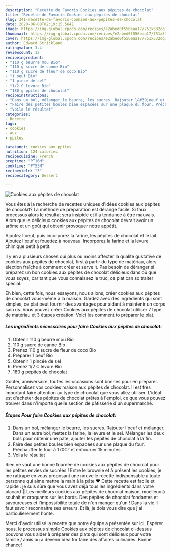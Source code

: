 ```yaml
---
description: "Recette de Favoris Cookies aux pépites de chocolat"
title: "Recette de Favoris Cookies aux pépites de chocolat"
slug: 341-recette-de-favoris-cookies-aux-pepites-de-chocolat
date: 2020-06-08T02:19:15.564Z
image: https://img-global.cpcdn.com/recipes/e2abed0f556eaa17/751x532cq70/cookies-aux-pepites-de-chocolat-photo-principale-de-la-recette.jpg
thumbnail: https://img-global.cpcdn.com/recipes/e2abed0f556eaa17/751x532cq70/cookies-aux-pepites-de-chocolat-photo-principale-de-la-recette.jpg
cover: https://img-global.cpcdn.com/recipes/e2abed0f556eaa17/751x532cq70/cookies-aux-pepites-de-chocolat-photo-principale-de-la-recette.jpg
author: Edward Strickland
ratingvalue: 3.4
reviewcount: 12
recipeingredient:
- "110 g beurre mou Bio"
- "110 g sucre de canne Bio"
- "110 g sucre de fleur de coco Bio"
- "1 oeuf Bio"
- "1 pince de sel"
- "1/2 C levure Bio"
- "180 g ppites de chocolat"
recipeinstructions:
- "Dans un bol, mélanger le beurre, les sucres. Rajouter l&#39;oeuf et mélanger. Dans un autre bol, mettez la farine, la levure et le sel. Mélanger les deux bols pour obtenir une pâte, ajouter les pépites de chocolat à la fin."
- "Faire des petites boules bien espacées sur une plaque du four. Préchauffer le four à 170C° et enfourner 15 minutes"
- "Voila le résultat"
categories:
- Recette
tags:
- cookies
- aux
- ppites

katakunci: cookies aux ppites 
nutrition: 124 calories
recipecuisine: French
preptime: "PT16M"
cooktime: "PT53M"
recipeyield: "3"
recipecategory: Dessert

---
```



![Cookies aux pépites de chocolat](https://img-global.cpcdn.com/recipes/e2abed0f556eaa17/751x532cq70/cookies-aux-pepites-de-chocolat-photo-principale-de-la-recette.jpg)

Vous êtes à la recherche de recettes uniques d'idées cookies aux pépites de chocolat? La méthode de préparation est dérange facile. Si faux processus alors le résultat sera insipide et il a tendance à être mauvais. Alors que le délicieux cookies aux pépites de chocolat devrait avoir un arôme et un goût qui obtenir provoquer notre appétit.

Ajoutez l&#39;oeuf, puis incorporez la farine, les pépites de chocolat et le lait. Ajoutez l&#39;œuf et fouettez à nouveau. Incorporez la farine et la levure chimique petit à petit.

Il y en a plusieurs choses qui plus ou moins affecter la qualité gustative de cookies aux pépites de chocolat, first à partir du type de matériau, alors élection fraîche à comment créer et serve it. Pas besoin de déranger si préparez un bon cookies aux pépites de chocolat délicieux dans où que vous soyez, car tant que vous connaissez le truc, ce plat can so traiter spécial.


Eh bien, cette fois, nous essayons, nous allons, créer cookies aux pépites de chocolat vous-même à la maison. Gardez avec des ingrédients qui sont simples, ce plat peut fournir des avantages pour aidant à maintenir un corps sain us. Vous pouvez créer Cookies aux pépites de chocolat utiliser 7 type de matériau et 3 étapes création. Voici les comment to préparer le plat.

<!--inarticleads1-->

##### Les ingrédients nécessaires pour faire Cookies aux pépites de chocolat:

1. Obtenir 110 g beurre mou Bio
1.  110 g sucre de canne Bio
1. Prenez 110 g sucre de fleur de coco Bio
1. Préparer 1 oeuf Bio
1. Obtenir 1 pincée de sel
1. Prenez 1/2 C levure Bio
1.  180 g pépites de chocolat


Goûter, anniversaire, toutes les occasions sont bonnes pour en préparer. Personnalisez vos cookies maison aux pépites de chocolat. Il est très important faire attention au type de chocolat que vous allez utiliser. L&#39;idéal est d&#39;acheter des pépites de chocolat prêtes à l&#39;emploi, ce que vous pouvez trouver dans n&#39;importe quelle section de pâtisserie d&#39;un supermarché. 

<!--inarticleads2-->

##### Étapes Pour faire Cookies aux pépites de chocolat:

1. Dans un bol, mélanger le beurre, les sucres. Rajouter l&#39;oeuf et mélanger. Dans un autre bol, mettez la farine, la levure et le sel. Mélanger les deux bols pour obtenir une pâte, ajouter les pépites de chocolat à la fin.
1. Faire des petites boules bien espacées sur une plaque du four. Préchauffer le four à 170C° et enfourner 15 minutes
1. Voila le résultat


Rien ne vaut une bonne fournée de cookies aux pépites de chocolat pour les petites envies de sucrées ! Entre le brownie et à présent les cookies, je me rattrape en vous proposant une nouvelle recette indispensable à toute personne qui aime mettre la main à la pâte ♥ Cette recette est facile et rapide : je suis sûre que vous avez déjà tous les ingrédients dans votre placard 🙂 Les meilleurs cookies aux pépites de chocolat maison, moelleux à souhait et croquants sur les bords. Des pépites de chocolat fondantes et savoureuses et l&#39;impossibilité totale de n&#39;en manger qu&#39;un ! Dans la vie il faut savoir reconnaitre ses erreurs. Et là, je dois vous dire que j&#39;ai particulièrement honte. 


Merci d'avoir utilisé la recette que notre équipe a présentée sur ici. Espérer nous, le processus simple Cookies aux pépites de chocolat ci-dessus pouvons vous aider à préparer des plats qui sont délicieux pour votre famille / amis ou à devenir idea for faire des affaires culinaires. Bonne chance!
